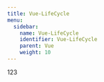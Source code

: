 ```yaml
---
title: Vue-LifeCycle
menu:
  sidebar:
    name: Vue-LifeCycle
    identifier: Vue-LifeCycle
    parent: Vue
    weight: 10
---
```

123